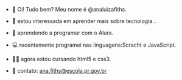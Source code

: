 - 🤗 Oi! Tudo bem? Meu nome é  @analuizafiths.

- 👀 estou interessada em aprender  mais sobre tecnologia...

- 🌱 aprendendo a programar com o Alura.

- 💻 recentemente programei nas linguagens:Scracht e JavaScript.

- 👩‍💻 agora estou cursando html5 e css3.

- 📧 contato: ana.fiths@escola.pr.gov.br

